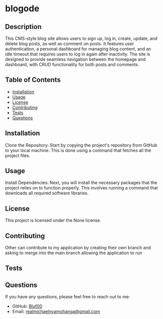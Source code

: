 # blogode 



## Description
This CMS-style blog site allows users to sign up, log in, create, update, and delete blog posts, as well as comment on posts. It features user authentication, a personal dashboard for managing blog content, and an idle timeout that requires users to log in again after inactivity. The site is designed to provide seamless navigation between the homepage and dashboard, with CRUD functionality for both posts and comments.

## Table of Contents
- [Installation](#installation)
- [Usage](#usage)
- [License](#license)
- [Contributing](#contributing)
- [Tests](#tests)
- [Questions](#questions)

## Installation
Clone the Repository: Start by copying the project's repository from GitHub to your local machine. This is done using a command that fetches all the project files.

## Usage
Install Dependencies: Next, you will install the necessary packages that the project relies on to function properly. This involves running a command that downloads all required software libraries.

## License
This project is licensed under the None license.

## Contributing
Other can contribute to my application by creating their own branch and asking to merge into the main branch allowing the application to run 

## Tests


## Questions
If you have any questions, please feel free to reach out to me:
- GitHub: [Bluf00](https://github.com/Bluf00)
- Email: [realmichaelnyamohanga@gmail.com](mailto:realmichaelnyamohanga@gmail.com)
